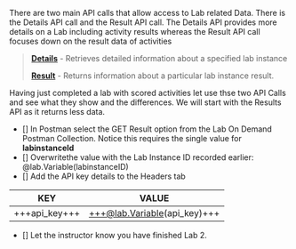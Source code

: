 

There are two main API calls that allow access to Lab related Data.  There is the Details API call and the Result API call.  The Details API provides more details on a Lab including activity results whereas the Result API call focuses down on the result data of activities

>[**Details**](https://docs.skillable.com/lod/lod-api/lod-api-details.md) - Retrieves detailed information about a specified lab instance
>
>[**Result**](https://docs.skillable.com/lod/lod-api/lod-api-result.md) - Returns information about a particular lab instance result.

Having just completed a lab with scored activities let use thse two API Calls and see what they show and the differences.  We will start with the Results API as it returns less data.

- [] In Postman select the GET Result option from the Lab On Demand Postman Collection.  Notice this requires the single value for **labinstanceId**
- [] Overwritethe value with the Lab Instance ID recorded earlier: @lab.Variable(labinstanceID)
- [] Add the API key details to the Headers tab

| KEY | VALUE |
|-----|-------|
|+++api_key+++|+++@lab.Variable(api_key)+++|

- [] Let the instructor know you have finished Lab 2.
